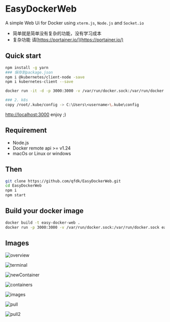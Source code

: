 # EasyDockerWeb

A simple Web Ui for Docker using `xterm.js`, `Node.js` and `Socket.io`

- 简单就是简单没有复杂的功能，没有学习成本
- 复杂功能 请[https://portainer.io/](https://portainer.io/)

## Quick start


```bash
npm install -g yarn
### 保存到package.json
npm i @kubernetes/client-node -save
npm i kubernetes-client --save

docker run -it -d -p 3000:3000 -v /var/run/docker.sock:/var/run/docker.sock qfdk/easydockerweb

### 2. k8s
copy /root/.kube/config -> C:\Users\<username>\.kube\config

```

[http://localhost:3000](http://localhost:3000) enjoy ;)

## Requirement

- Node.js
- Docker remote api >= v1.24
- macOs or Linux or windows

## Then

```bash
git clone https://github.com/qfdk/EasyDockerWeb.git
cd EasyDockerWeb
npm i 
npm start
```

## Build your docker image

```bash
docker build -t easy-docker-web .
docker run -p 3000:3000 -v /var/run/docker.sock:/var/run/docker.sock easy-docker-web
```
## Images

![overview](./images/overview.png)

![terminal](./images/terminal.png)

![newContainer](./images/newContainer.png)

![containers](./images/containers.png)

![images](./images/images.png)

![pull](./images/pull.png)

![pull2](./images/pull2.png)
